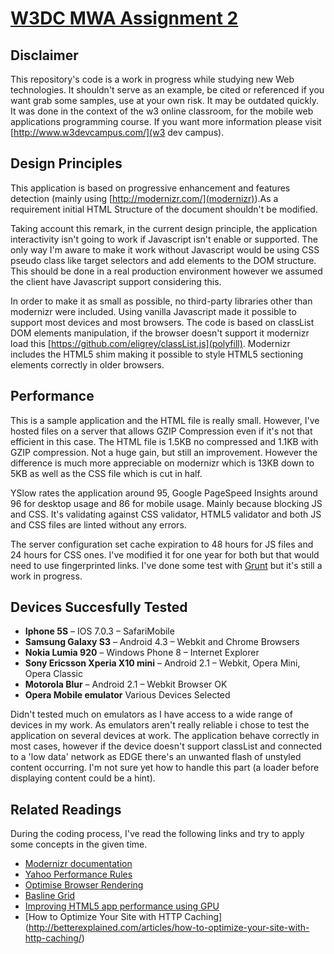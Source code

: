 # [W3DC MWA Assignment 2](http://www.morphogenistes.org/olivier/w3c/mwa/assign2/)

## Disclaimer

This repository's code is a work in progress while studying new Web technologies. It shouldn't serve as an example, be cited or referenced if you want grab some samples, use at your own risk. It may be outdated quickly. It was done in the context of the w3 online classroom, for the mobile web applications programming course. If you want more information please visit [http://www.w3devcampus.com/](w3 dev campus).

## Design Principles

This application is based on progressive enhancement and features detection (mainly using [http://modernizr.com/](modernizr)).As a requirement initial HTML Structure of the document shouldn't be modified. 

Taking account this remark, in the current design principle, the application interactivity isn't going to work if Javascript isn't enable or supported. The only way I'm aware to make it work without Javascript would be using CSS pseudo class like target selectors and add elements to the DOM structure. This should be done in a real production environment however we assumed the client have Javascript support considering this.

In order to make it as small as possible, no third-party libraries other than modernizr were included. Using vanilla Javascript made it possible to support most devices and most browsers. The code is based on classList DOM elements manipulation, if the browser doesn't support it modernizr load this [https://github.com/eligrey/classList.js](polyfill). Modernizr includes the HTML5 shim making it possible to style HTML5 sectioning elements correctly in older browsers.

## Performance

This is a sample application and the HTML file is really small. However, I've hosted files on a server that allows GZIP Compression even if it's not that efficient in this case. The HTML file is 1.5KB no compressed and 1.1KB with GZIP compression. Not a huge gain, but still an improvement. However the difference is much more appreciable on modernizr which is 13KB down to 5KB as well as the CSS file which is cut in half. 

YSlow rates the application around 95, Google PageSpeed Insights around 96 for desktop usage and 86 for mobile usage. Mainly because blocking JS and CSS. It's validating against CSS validator, HTML5 validator and both JS and CSS files are linted without any errors. 

The server configuration set cache expiration to 48 hours for JS files and 24 hours for CSS ones. I've modified it for one year for both but that would need to use fingerprinted links. I've done some test with [Grunt](http://gruntjs.com/) but it's still a work in progress.

## Devices Succesfully Tested

* **Iphone 5S** – IOS 7.0.3 – SafariMobile
* **Samsung Galaxy S3** – Android 4.3 – Webkit and Chrome Browsers
* **Nokia Lumia 920** – Windows Phone 8 – Internet Explorer
* **Sony Ericsson Xperia X10 mini** – Android 2.1 – Webkit, Opera Mini, Opera Classic
* **Motorola Blur** – Android 2.1 – Webkit Browser OK
* **Opera Mobile emulator** Various Devices Selected

Didn't tested much on emulators as I have access to a wide range of devices in my work. As emulators aren't really reliable i chose to test the application on several devices at work. The application behave correctly in most cases, however if the device doesn't support classList and connected to a 'low data' network as EDGE there's an unwanted flash of unstyled content occurring. I'm not sure yet how to handle this part (a loader before displaying content could be a hint).

## Related Readings

During the coding process, I've read the following links and try to apply some concepts in the given time. 

* [Modernizr documentation](http://modernizr.com/docs/)
* [Yahoo Performance Rules](http://developer.yahoo.com/performance/rules.html)
* [Optimise Browser Rendering](https://developers.google.com/speed/docs/best-practices/rendering)
* [Basline Grid](http://joshnh.com/2011/08/03/how-to-set-up-a-baseline-grid/)
* [Improving HTML5 app performance using GPU](http://www.urbaninsight.com/2013/01/04/improving-html5-app-performance-gpu-accelerated-css-transitions)
* [How to Optimize Your Site with HTTP Caching] (http://betterexplained.com/articles/how-to-optimize-your-site-with-http-caching/)

